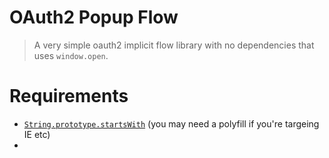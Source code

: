# OAuth2 Popup Flow

> A very simple oauth2 implicit flow library with no dependencies that uses `window.open`.

# Requirements

* [`String.prototype.startsWith`][0] (you may need a polyfill if you're targeing IE etc)
* 

[0]: https://developer.mozilla.org/en-US/docs/Web/JavaScript/Reference/Global_Objects/String/startsWith